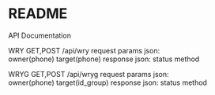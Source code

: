 # README

API Documentation

WRY
GET,POST /api/wry
request
	params	json:	
		owner(phone)
		target(phone)
response
	json:
		status
		method

WRYG
GET,POST /api/wryg
request
	params	json:	
		owner(phone)
		target(id_group)
response
	json:
		status
		method

